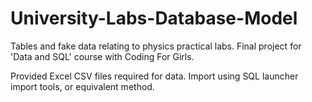 # University-Labs-Database-Model

Tables and fake data relating to physics practical labs.
Final project for 'Data and SQL' course with Coding For Girls.

Provided Excel CSV files required for data. Import using SQL launcher import tools, or equivalent method.

